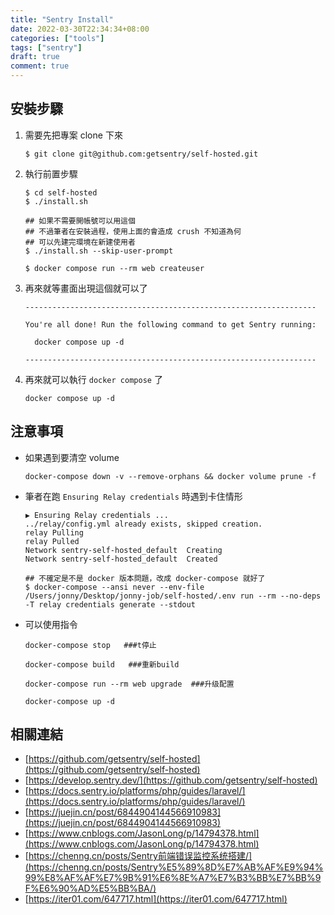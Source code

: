 ```yaml
---
title: "Sentry Install"
date: 2022-03-30T22:34:34+08:00
categories: ["tools"]
tags: ["sentry"]
draft: true
comment: true
---
```


## 安裝步驟

1. 需要先把專案 clone 下來

    ```
    $ git clone git@github.com:getsentry/self-hosted.git
    ```

2. 執行前置步驟

    ```
    $ cd self-hosted
    $ ./install.sh
    
    ## 如果不需要開帳號可以用這個
    ## 不過筆者在安裝過程，使用上面的會造成 crush 不知道為何
    ## 可以先建完環境在新建使用者
    $ ./install.sh --skip-user-prompt 
    
    $ docker compose run --rm web createuser
    ```

3. 再來就等畫面出現這個就可以了

    ```
    -----------------------------------------------------------------
    
    You're all done! Run the following command to get Sentry running:
    
      docker compose up -d
    
    -----------------------------------------------------------------
    ```

4. 再來就可以執行 `docker compose` 了

    ```
    docker compose up -d
    ```


## 注意事項

- 如果遇到要清空 volume

    ```
    docker-compose down -v --remove-orphans && docker volume prune -f
    ```

- 筆者在跑 `Ensuring Relay credentials` 時遇到卡住情形

    ```
    ▶ Ensuring Relay credentials ...
    ../relay/config.yml already exists, skipped creation.
    relay Pulling 
    relay Pulled 
    Network sentry-self-hosted_default  Creating
    Network sentry-self-hosted_default  Created
    ```

    ```
    ## 不確定是不是 docker 版本問題，改成 docker-compose 就好了
    $ docker-compose --ansi never --env-file /Users/jonny/Desktop/jonny-job/self-hosted/.env run --rm --no-deps -T relay credentials generate --stdout
    ```

- 可以使用指令

    ```
    docker-compose stop   ###t停止
    
    docker-compose build   ###重新build
    
    docker-compose run --rm web upgrade  ###升级配置
    
    docker-compose up -d
    ```


## 相關連結

- [https://github.com/getsentry/self-hosted](https://github.com/getsentry/self-hosted)
- [https://develop.sentry.dev/](https://github.com/getsentry/self-hosted)
- [https://docs.sentry.io/platforms/php/guides/laravel/](https://docs.sentry.io/platforms/php/guides/laravel/)
- [https://juejin.cn/post/6844904144566910983](https://juejin.cn/post/6844904144566910983)
- [https://www.cnblogs.com/JasonLong/p/14794378.html](https://www.cnblogs.com/JasonLong/p/14794378.html)
- [https://chenng.cn/posts/Sentry前端错误监控系统搭建/](https://chenng.cn/posts/Sentry%E5%89%8D%E7%AB%AF%E9%94%99%E8%AF%AF%E7%9B%91%E6%8E%A7%E7%B3%BB%E7%BB%9F%E6%90%AD%E5%BB%BA/)
- [https://iter01.com/647717.html](https://iter01.com/647717.html)
